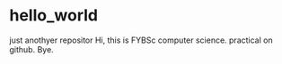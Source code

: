 # hello_world
just anothyer repositor
Hi,
this is FYBSc computer science.
practical on github.
Bye.
